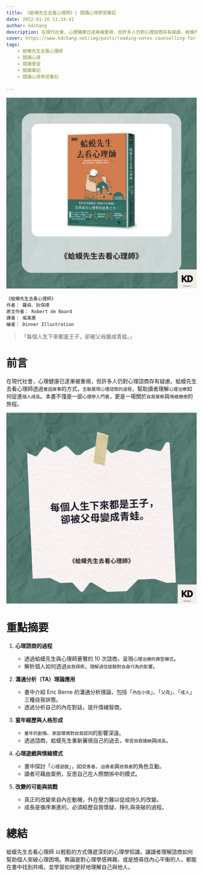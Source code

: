 ```yaml
---
title: 《蛤蟆先生去看心理師》| 閱讀心得學習筆記
date: 2022-01-26 11:33:41
author: kdchang
description: 在現代社會，心理健康已逐漸被重視，但許多人仍對心理諮商存有疑慮。蛤蟆先生去看心理師透過`童話故事`的方式，`生動展現心理諮商的過程`，幫助讀者理解`心理治療`如何促進`個人成長`。本書不僅是一部`心理學入門書`，更是一場關於`自我覺察`與`情緒療癒`的旅程。
cover: https://www.kdchang.net/img/posts/reading-notes-counselling-for-roads-a-psychological-adventure-1.jpg
tags: 
    - 蛤蟆先生去看心理師
    - 閱讀心得
    - 閱讀學習
    - 閱讀筆記
    - 閱讀心得學習筆記

---
```


![](img/posts/reading-notes-counselling-for-roads-a-psychological-adventure-1.jpg)

```
《蛤蟆先生去看心理師》
作者： 羅伯．狄保德  
原文作者： Robert de Board
譯者： 張美惠
繪者： Dinner Illustration
```

> 「每個人生下來都是王子，卻被父母變成青蛙。」

# 前言
在現代社會，心理健康已逐漸被重視，但許多人仍對心理諮商存有疑慮。蛤蟆先生去看心理師透過`童話故事`的方式，`生動展現心理諮商的過程`，幫助讀者理解`心理治療`如何促進`個人成長`。本書不僅是一部`心理學入門書`，更是一場關於`自我覺察`與`情緒療癒`的旅程。

![](img/posts/reading-notes-counselling-for-roads-a-psychological-adventure-2.jpg)

# 重點摘要
1. **心理諮商的過程**  
   - 透過蛤蟆先生與心理師蒼鷺的 10 次諮商，呈現`心理治療的典型模式`。  
   - 解析個人如何透過`自我探索`，`理解過往經驗對自身行為的影響`。

2. **溝通分析（TA）理論應用**  
   - 書中介紹 Eric Berne 的溝通分析理論，包括「`內在小孩`」、「`父母`」、「`成人`」三種自我狀態。  
   - 透過分析自己的內在對話，提升情緒智商。

3. **童年經歷與人格形成**  
   - `童年的創傷`、`家庭環境對自我認同`的影響深遠。  
   - 透過諮商，蛤蟆先生重新審視自己的過去，`學習自我接納`與`成長`。

4. **心理遊戲與情緒模式**  
   - 書中探討「`心理遊戲`」，如`受害者`、`迫害者`與`拯救者`的角色互動。  
   - 讀者可藉由案例，反思自己在人際關係中的模式。

5. **改變的可能與挑戰**  
   - 真正的改變來自內在動機，外在壓力難以促成持久的改變。  
   - 成長是循序漸進的，必須經歷自我懷疑、掙扎與突破的過程。

# 總結
蛤蟆先生去看心理師 以輕鬆的方式傳遞深刻的心理學知識，讓讀者理解諮商如何幫助個人突破心理困境。無論是對心理學感興趣，或是想尋找內心平衡的人，都能在書中找到共鳴，並學習如何更好地理解自己與他人。
